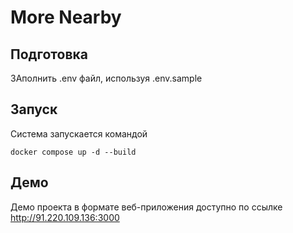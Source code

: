 # More Nearby

## Подготовка

ЗАполнить .env файл, используя .env.sample

## Запуск

Система запускается командой

```
docker compose up -d --build
```

## Демо

Демо проекта в формате веб-приложения доступно по ссылке http://91.220.109.136:3000